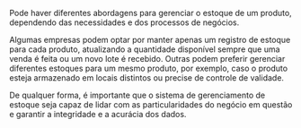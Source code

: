 Pode haver diferentes abordagens para gerenciar o estoque de um produto, dependendo das necessidades e dos processos de negócios.

Algumas empresas podem optar por manter apenas um registro de estoque para cada produto, atualizando a quantidade disponível sempre que uma venda é feita ou um novo lote é recebido. Outras podem preferir gerenciar diferentes estoques para um mesmo produto, por exemplo, caso o produto esteja armazenado em locais distintos ou precise de controle de validade.

De qualquer forma, é importante que o sistema de gerenciamento de estoque seja capaz de lidar com as particularidades do negócio em questão e garantir a integridade e a acurácia dos dados.